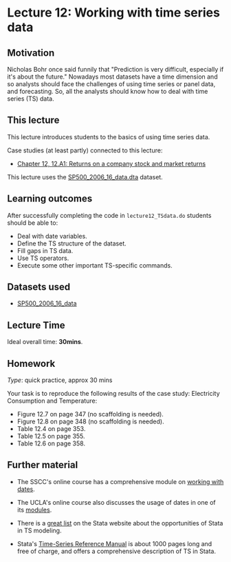


# Lecture 12: Working with time series data

## Motivation

Nicholas Bohr once said funnily that "Prediction is very difficult, especially if it's about the future." Nowadays most datasets have a time dimension and so analysts should face the challenges of using time series or panel data, and forecasting. So, all the analysts should know how to deal with time series (TS) data. 

## This lecture

This lecture introduces students to the basics of using time series data.

Case studies (at least partly) connected to this lecture:
  - [Chapter 12, 12.A1: Returns on a company stock and market returns](https://gabors-data-analysis.com/casestudies/#ch12a-returns-on-a-company-stock-and-market-returns)

This lecture uses the [SP500_2006_16_data.dta](https://osf.io/gds5t) dataset.

## Learning outcomes
After successfully completing the code in `lecture12_TSdata.do` students should be able to:

  - Deal with date variables.
  - Define the TS structure of the dataset.
  - Fill gaps in TS data.
  - Use TS operators.
  - Execute some other important TS-specific commands.

## Datasets used

* [SP500_2006_16_data](https://osf.io/gds5t)

## Lecture Time

Ideal overall time: **30mins**.

## Homework

*Type*: quick practice, approx 30 mins

Your task is to reproduce the following results of the case study: Electricity Consumption and Temperature:

  - Figure 12.7 on page 347 (no scaffolding is needed).
  - Figure 12.8 on page 348 (no scaffolding is needed).
  - Table 12.4 on page 353.
  - Table 12.5 on page 355.
  - Table 12.6 on page 358.

## Further material

  - The SSCC's online course has a comprehensive module on [working with dates](https://sscc.wisc.edu/sscc/pubs/stata_dates.htm).

  - The UCLA's online course also discusses the usage of dates in one of its [modules](https://stats.oarc.ucla.edu/stata/modules/using-dates-in-stata/).

  - There is a [great list](https://www.stata.com/features/time-series/) on the Stata website about the opportunities of Stata in TS modeling.

  - Stata's [Time-Series Reference Manual](https://www.stata.com/manuals/ts.pdf) is about 1000 pages long and free of charge, and offers a comprehensive description of TS in Stata.

